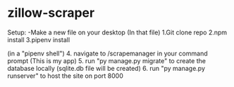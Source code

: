 # zillow-scraper

Setup:
-Make a new file on your desktop
(In that file)
1.Git clone repo
2.npm install
3.pipenv install

(in a "pipenv shell")
4. navigate to /scrapemanager in your command prompt (This is my app)
5. run "py manage.py migrate" to create the database locally (sqlite.db file will be created)
6. run "py manage.py runserver" to host the site on port 8000
